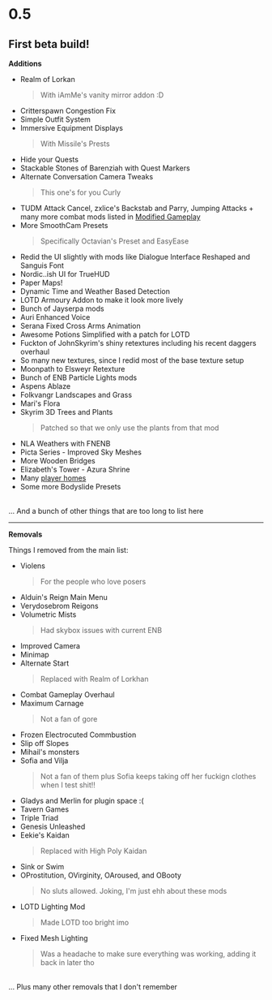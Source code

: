 # 0.5
## First beta build!


**Additions**
- Realm of Lorkan
    >With iAmMe's vanity mirror addon :D
- Critterspawn Congestion Fix
- Simple Outfit System
- Immersive Equipment Displays
    >With Missile's Prests
- Hide your Quests
- Stackable Stones of Barenziah with Quest Markers
- Alternate Conversation Camera Tweaks 
  >This one's for you Curly
- TUDM Attack Cancel, zxlice's Backstab and Parry, Jumping Attacks + many more combat mods listed in [Modified Gameplay](Modified%20Gameplay.md)
- More SmoothCam Presets
  > Specifically Octavian's Preset and EasyEase
- Redid the UI slightly with mods like Dialogue Interface Reshaped and Sanguis Font
- Nordic..ish UI for TrueHUD
- Paper Maps!
- Dynamic Time and Weather Based Detection
- LOTD Armoury Addon to make it look more lively
- Bunch of Jayserpa mods
- Auri Enhanced Voice
- Serana Fixed Cross Arms Animation
- Awesome Potions Simplified with a patch for LOTD
- Fuckton of JohnSkyrim's shiny retextures including his recent daggers overhaul
- So many new textures, since I redid most of the base texture setup
- Moonpath to Elsweyr Retexture
-  Bunch of ENB Particle Lights mods
-  Aspens Ablaze
-  Folkvangr Landscapes and Grass
-  Mari's Flora
 -  Skyrim 3D Trees and Plants
    > Patched so that we only use the plants from that mod
- NLA Weathers with FNENB
- Picta Series - Improved Sky Meshes
- More Wooden Bridges
- Elizabeth's Tower - Azura Shrine
- Many [player homes](Modified%20Gameplay.md)
- Some more Bodyslide Presets


<br>
... And a bunch of other things that are too long to list here

***

**Removals**

Things I removed from the main list:

- Violens
  > For the people who love posers
- Alduin's Reign Main Menu
- Verydosebrom Reigons
- Volumetric Mists
  > Had skybox issues with current ENB
- Improved Camera
- Minimap
- Alternate Start
  > Replaced with Realm of Lorkhan
- Combat Gameplay Overhaul
- Maximum Carnage 
  > Not a fan of gore
- Frozen Electrocuted Commbustion
- Slip off Slopes
- Mihail's monsters
- Sofia and Vilja
  > Not a fan of them plus Sofia keeps taking off her fuckign clothes when I test shit!!
- Gladys and Merlin for plugin space :(
- Tavern Games
- Triple Triad
- Genesis Unleashed
- Eekie's Kaidan
  > Replaced with High Poly Kaidan
- Sink or Swim
- OProstitution, OVirginity, OAroused, and OBooty 
  >No sluts allowed. Joking, I'm just ehh about these mods
- LOTD Lighting Mod 
  > Made LOTD too bright imo
- Fixed Mesh Lighting 
  > Was a headache to make sure everything was working, adding it back in later tho

<br>
... Plus many other removals that I don't remember
